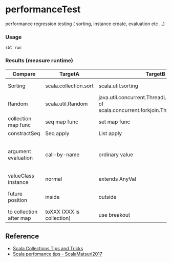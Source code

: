 # performanceTest
performance regression testing ( sorting, instance create, evaluation etc ...)

### Usage

```
sbt run
```

### Results (measure runtime)
| Compare | TargetA | TargetB | TargetC | result |
| -------- | -------- | -------- | -------- | -------- |
| Sorting | scala.collection.sort | scala.util.sorting | - | scala.util.sorting is much faster |
| Random | scala.util.Random | java.util.concurrent.ThreadLocalRandom (alias of scala.concurrent.forkjoin.ThreadLocalRandom) | - | ThreadLocalRandom is faster than Random |
| collection map func | seq map func | set map func  | - | seq is much faster |
| constractSeq | Seq apply | List apply | ::Nil | ::Nil is great |
| argument evaluation | call-by-name | ordinary value | - | when argument evaluate that not use call-by-name, call-by-name was much faster |
| valueClass instance | normal | extends AnyVal  | - | 'Extends AnyVal' is much faster |
| future position | inside | outside  | - | Be careful abount timing of 'Future.apply' |
| to collection after map| toXXX (XXX is collection)| use breakout | - | |

## Reference
 - [Scala Collections Tips and Tricks](https://pavelfatin.com/scala-collections-tips-and-tricks/)
 - [Scala perfomance tips - ScalaMatsuri2017](https://speakerdeck.com/petitviolet/scala-performance-tips-scalamatsuri2017)
